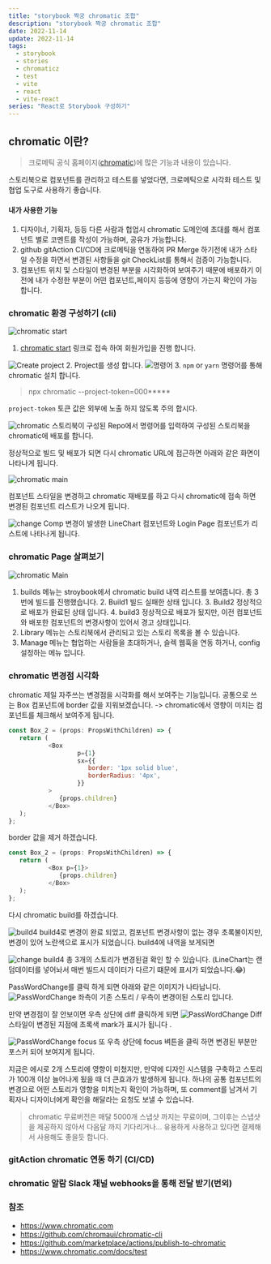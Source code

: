 ```yaml
---
title: "storybook 짝궁 chromatic 조합"
description: "storybook 짝궁 chromatic 조합"
date: 2022-11-14
update: 2022-11-14
tags:
  - storybook
  - stories
  - chromaticz
  - test
  - vite
  - react
  - vite-react
series: "React로 Storybook 구성하기"
---
```


## chromatic 이란?
>크로메틱 공식 홈페이지([chromatic](https://www.chromatic.com/))에 많은 기능과 내용이 있습니다.

스토리북으로 컴포넌트를 관리하고 테스트를 넣었다면, 크로메틱으로 시각화 테스트 및 협업 도구로 사용하기 좋습니다.
#### 내가 사용한 기능
1. 디자이너, 기획자, 등등 다른 사람과 헙업시 chromatic 도메인에 초대를 해서 컴포넌트 별로 코멘트를 작성이 가능하며, 공유가 가능합니다. 
2. github gitAction CI/CD에 크로메틱을 연동하여 PR Merge 하기전에 내가 스타일 수정을 하면서 변경된 사항들을 git CheckList를 통해서 검증이 가능합니다.
3. 컴포넌트 위치 및 스타일이 변경된 부분을 시각화하여 보여주기 때문에 배포하기 이전에 내가 수정한 부분이 어떤 컴포넌트,페이지 등등에 영향이 가는지 확인이 가능합니다.


### chromatic 환경 구성하기 (cli)

![chromatic start](img.png)

1. [chromatic start](https://www.chromatic.com/start) 링크로 접속 하여 회원가입을 진행 합니다.

![Create project](img_1.png)
2. Project를 생성 합니다.
![명령어](img_3.png)
3. `npm` or `yarn` 명령어를 통해 chromatic 설치 합니다.
> npx chromatic --project-token=000*****
 
`project-token` 토큰 값은 외부에 노출 하지 않도록 주의 합시다.

![chromatic](img_4.png)
스토리북이 구성된 Repo에서 명령어를 입력하여 구성된 스토리북을 chromatic에 배포를 합니다.

정상적으로 빌드 및 배포가 되면 다시 chromatic URL에 접근하면 아래와 같은 화면이 나타나게 됩니다.

![chromatic main](img_5.png)

컴포넌트 스타일을 변경하고 chromatic 재배포를 하고 다시 chromatic에 접속 하면 변경된 컴포넌트
리스트가 나오게 됩니다.

![change Comp](img_6.png)
변경이 발생한 LineChart 컴포넌트와 Login Page 컴포넌트가 리스트에 나타나게 됩니다.

### chromatic Page 살펴보기
![chromatic Main](img_7.png)

1. builds 메뉴는 stroybook에서 chromatic build 내역 리스트를 보여줍니다. 총 3번에 빌드를 진행했습니다.
   2. Build1 빌드 실패한 상태 입니다.
   3. Build2 정상적으로 배포가 완료된 상태 입니다.
   4. build3 정상적으로 배포가 됬지만, 이전 컴포넌트와 배포한 컴포넌트의 변경사항이 있어서 경고 상태입니다.
2. Library 메뉴는 스토리북에서 관리되고 있는 스토리 목록을 볼 수 있습니다.
3. Manage 메뉴는 협업하는 사람들을 초대하거나, 슬렉 웹훅을 연동 하거나, config 설정하는 메뉴 입니다.

### chromatic 변경점 시각화

chromatic 제일 자주쓰는 변경점을 시각화를 해서 보여주는 기능입니다. 
공통으로 쓰는 Box 컴포넌트에 border 값을 지워보겠습니다.
-> chromatic에서 영향이 미치는 컴포넌트를 체크해서 보여주게 됩니다.

```javascript
const Box_2 = (props: PropsWithChildren) => {
   return (
           <Box
                   p={1}
                   sx={{
                      border: '1px solid blue',
                      borderRadius: '4px',
                   }}
           >
              {props.children}
           </Box>
   );
};

```
border 값을 제거 하겠습니다.
```javascript
const Box_2 = (props: PropsWithChildren) => {
   return (
           <Box p={1}>
              {props.children}
           </Box>
   );
};
```
다시 chromatic build를 하겠습니다.

![build4](img_8.png)
build4로 변경이 완료 되었고, 컴포넌트 변경사항이 없는 경우 초록불이지만, 변경이 있어 노란색으로 표시가 되었습니다.
build4에 내역을 보게되면 

![change build4](img_9.png)
총 3개의 스토리가 변경된걸 확인 할 수 있습니다. (LineChart는 랜덤데이터를 넣어놔서 매번 빌드시 데이터가 다르기 떄문에 표시가 되었습니다.😂)
 
PassWordChange를 클릭 하게 되면 아래와 같은 이미지가 나타납니다.
![PassWordChange](img_10.png)
좌측이 기존 스토리 / 우측이 변경이된 스토리 입니다. 

만약 변경점이 잘 안보이면 우측 상단에 diff 클릭하게 되면
![PassWordChange Diff](img_11.png)
스타일이 변경된 지점에 초록색 mark가 표시가 됩니다 .

![PassWordChange focus](img_12.png)
또 우측 상단에 focus 벼튼을 클릭 하면 변경된 부분만 포스커 되어 보여지게 됩니다.

지금은 에시로 2개 스토리에 영향이 미쳤지만, 만약에 디자인 시스템을 구축하고
스토리가 100개 이상 늘어나게 됬을 때 더 큰효과가 발생하게 됩니다. 하나의 공통 컴포넌트의 변경으로
어떤 스토리가 영향을 미치는지 확인이 가능하며, 또 comment를 남겨서 기획자나 디자이너에게 확인을
해달라는 요청도 보낼 수 있습니다.

> chromatic 무료버전은 매달 5000개 스냅샷 까지는 무료이며, 그이후는 스냅샷을 제공하지 않아서 다음달 까지
> 기다리거나... 유용하게 사용하고 있다면 결제해서 사용해도 좋을듯 합니다.

### gitAction chromatic 연동 하기 (CI/CD)

### chromatic 알람 Slack 채널 webhooks을 통해 전달 받기(번외)


### 참조
- https://www.chromatic.com
- https://github.com/chromaui/chromatic-cli
- https://github.com/marketplace/actions/publish-to-chromatic
- https://www.chromatic.com/docs/test
